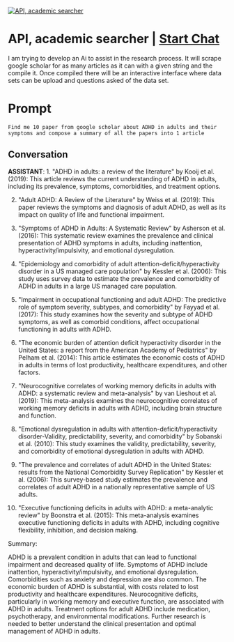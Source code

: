 
[![API, academic searcher](https://flow-prompt-covers.s3.us-west-1.amazonaws.com/icon/illustrative/illus_5.png)](https://gptcall.net/chat.html?data=%7B%22contact%22%3A%7B%22id%22%3A%22q4JB1xKkn1Y43ihuOk4P4%22%2C%22flow%22%3Atrue%7D%7D)
# API, academic searcher | [Start Chat](https://gptcall.net/chat.html?data=%7B%22contact%22%3A%7B%22id%22%3A%22q4JB1xKkn1Y43ihuOk4P4%22%2C%22flow%22%3Atrue%7D%7D)
I am trying to develop an Ai to assist in the research process. It will scrape google scholar for as many articles as it can with a given string and the compile it. Once compiled there will be an interactive interface where data sets can be upload and questions asked of the data set. 

# Prompt

```
Find me 10 paper from google scholar about ADHD in adults and their symptoms and compose a summary of all the papers into 1 article 
```

## Conversation

**ASSISTANT**: 1. "ADHD in adults: a review of the literature" by Kooij et al. (2019): This article reviews the current understanding of ADHD in adults, including its prevalence, symptoms, comorbidities, and treatment options.



2. "Adult ADHD: A Review of the Literature" by Weiss et al. (2019): This paper reviews the symptoms and diagnosis of adult ADHD, as well as its impact on quality of life and functional impairment.



3. "Symptoms of ADHD in Adults: A Systematic Review" by Asherson et al. (2016): This systematic review examines the prevalence and clinical presentation of ADHD symptoms in adults, including inattention, hyperactivity/impulsivity, and emotional dysregulation.



4. "Epidemiology and comorbidity of adult attention-deficit/hyperactivity disorder in a US managed care population" by Kessler et al. (2006): This study uses survey data to estimate the prevalence and comorbidity of ADHD in adults in a large US managed care population.



5. "Impairment in occupational functioning and adult ADHD: The predictive role of symptom severity, subtypes, and comorbidity" by Fayyad et al. (2017): This study examines how the severity and subtype of ADHD symptoms, as well as comorbid conditions, affect occupational functioning in adults with ADHD.



6. "The economic burden of attention deficit hyperactivity disorder in the United States: a report from the American Academy of Pediatrics" by Pelham et al. (2014): This article estimates the economic costs of ADHD in adults in terms of lost productivity, healthcare expenditures, and other factors.



7. "Neurocognitive correlates of working memory deficits in adults with ADHD: a systematic review and meta-analysis" by van Lieshout et al. (2019): This meta-analysis examines the neurocognitive correlates of working memory deficits in adults with ADHD, including brain structure and function.



8. "Emotional dysregulation in adults with attention-deficit/hyperactivity disorder-Validity, predictability, severity, and comorbidity" by Sobanski et al. (2010): This study examines the validity, predictability, severity, and comorbidity of emotional dysregulation in adults with ADHD.



9. "The prevalence and correlates of adult ADHD in the United States: results from the National Comorbidity Survey Replication" by Kessler et al. (2006): This survey-based study estimates the prevalence and correlates of adult ADHD in a nationally representative sample of US adults.



10. "Executive functioning deficits in adults with ADHD: a meta-analytic review" by Boonstra et al. (2015): This meta-analysis examines executive functioning deficits in adults with ADHD, including cognitive flexibility, inhibition, and decision making.



Summary:



ADHD is a prevalent condition in adults that can lead to functional impairment and decreased quality of life. Symptoms of ADHD include inattention, hyperactivity/impulsivity, and emotional dysregulation. Comorbidities such as anxiety and depression are also common. The economic burden of ADHD is substantial, with costs related to lost productivity and healthcare expenditures. Neurocognitive deficits, particularly in working memory and executive function, are associated with ADHD in adults. Treatment options for adult ADHD include medication, psychotherapy, and environmental modifications. Further research is needed to better understand the clinical presentation and optimal management of ADHD in adults.


